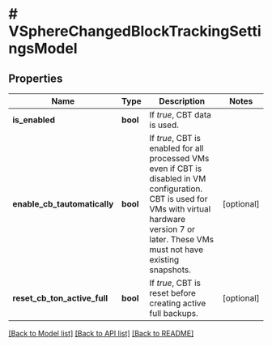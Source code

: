 # # VSphereChangedBlockTrackingSettingsModel

## Properties

Name | Type | Description | Notes
------------ | ------------- | ------------- | -------------
**is_enabled** | **bool** | If *true*, CBT data is used. |
**enable_cb_tautomatically** | **bool** | If *true*, CBT is enabled for all processed VMs even if CBT is disabled in VM configuration. CBT is used for VMs with virtual hardware version 7 or later. These VMs must not have existing snapshots. | [optional]
**reset_cb_ton_active_full** | **bool** | If *true*, CBT is reset before creating active full backups. | [optional]

[[Back to Model list]](../../README.md#models) [[Back to API list]](../../README.md#endpoints) [[Back to README]](../../README.md)
